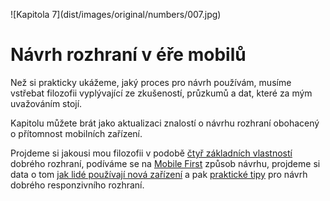 <p class="new-page" markdown="1">
![Kapitola 7](dist/images/original/numbers/007.jpg)
</p>

# Návrh rozhraní v éře mobilů

Než si prakticky ukážeme, jaký proces pro návrh používám, musíme vstřebat filozofii vyplývající ze zkušeností, průzkumů a dat, které za mým uvažováním stojí. 

Kapitolu můžete brát jako aktualizaci znalostí o návrhu rozhraní obohacený o přítomnost mobilních zařízení. 

Projdeme si jakousi mou filozofii v podobě [čtyř základních vlastností](4-principy-ui.md) dobrého rozhraní, podíváme se na [Mobile First](mobile-first.md) způsob návrhu, projdeme si data o tom [jak lidé používají nová zařízení](lide-a-zarizeni.md) a pak [praktické tipy](tipy-responzivni-ui.md) pro návrh dobrého responzivního rozhraní.
